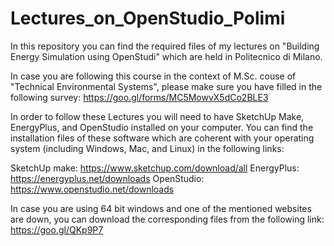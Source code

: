 # Lectures_on_OpenStudio_Polimi

In this repository you can find the required files of my lectures on "Building Energy Simulation using OpenStudi" which are held in Politecnico di Milano.

In case you are following this course in the context of M.Sc. couse of "Technical Environmental Systems", please make sure you have filled in the following survey: https://goo.gl/forms/MC5MowvX5dCo2BLE3

In order to follow these Lectures you will need to have SketchUp Make, EnergyPlus, and OpenStudio installed on your computer. You can find the installation files of these software which are coherent with your operating system (including Windows, Mac, and Linux) in the following links:

SketchUp make: https://www.sketchup.com/download/all
EnergyPlus: https://energyplus.net/downloads
OpenStudio: https://www.openstudio.net/downloads

In case you are using 64 bit windows and one of the mentioned websites are down, you can download the corresponding files from the following link: https://goo.gl/QKp9P7





